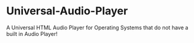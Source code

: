 # Universal-Audio-Player
A Universal HTML Audio Player for Operating Systems that do not have a built in Audio Player!
